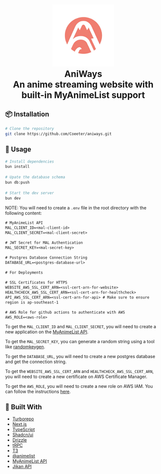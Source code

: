<h1 align="center">
  <img src="./apps/website/public/logo.png" width="200" height="200" /><br>
  AniWays<br>
  An anime streaming website with built-in MyAnimeList support
</h1>

## 📦 Installation

```bash
# Clone the repository
git clone https://github.com/Coeeter/aniways.git
```

## 🚀 Usage

```bash
# Install dependencies
bun install

# Upate the database schema
bun db:push

# Start the dev server
bun dev
```

NOTE: You will need to create a `.env` file in the root directory with the following content:

```properties
# MyAnimeList API
MAL_CLIENT_ID=<mal-client-id>
MAL_CLIENT_SECRET=<mal-client-secret>

# JWT Secret for MAL Authentication
MAL_SECRET_KEY=<mal-secret-key>

# Postgres Database Connection String
DATABASE_URL=<postgres-database-url>

# For Deployments

# SSL Certificates for HTTPS
WEBSITE_AWS_SSL_CERT_ARN=<ssl-cert-arn-for-website>
HEALTHCHECK_AWS_SSL_CERT_ARN=<ssl-cert-arn-for-healthcheck>
API_AWS_SSL_CERT_ARN=<ssl-cert-arn-for-api> # Make sure to ensure region is ap-southeast-1

# AWS Role for github actions to authenticate with AWS
AWS_ROLE=<aws-role>
```

To get the `MAL_CLIENT_ID` and `MAL_CLIENT_SECRET`, you will need to create a new application on the [MyAnimeList API](https://myanimelist.net/apiconfig).

To get the `MAL_SECRET_KEY`, you can generate a random string using a tool like [randomkeygen](https://randomkeygen.com/).

To get the `DATABASE_URL`, you will need to create a new postgres database and get the connection string.

To get the `WEBSITE_AWS_SSL_CERT_ARN` and `HEALTHCHECK_AWS_SSL_CERT_ARN`, you will need to create a new certificate on AWS Certificate Manager.

To get the `AWS_ROLE`, you will need to create a new role on AWS IAM. You can follow the instructions [here](https://docs.sst.dev/going-to-production#deploy-from-github-actions).

## 🔨 Built With

- [Turborepo](https://turbo.build/repo/docs)
- [Next.js](https://nextjs.org/)
- [TypeScript](https://www.typescriptlang.org/)
- [Shadcn/ui](https://ui.shadcn.com/)
- [Drizzle](https://orm.drizzle.team/)
- [tRPC](https://trpc.io/)
- [T3](https://create.t3.gg/)
- [@animelist](https://github.com/Neo-Ciber94/animelist)
- [MyAnimeList API](https://myanimelist.net/apiconfig/references/api/v2)
- [Jikan API](https://jikan.moe/)
